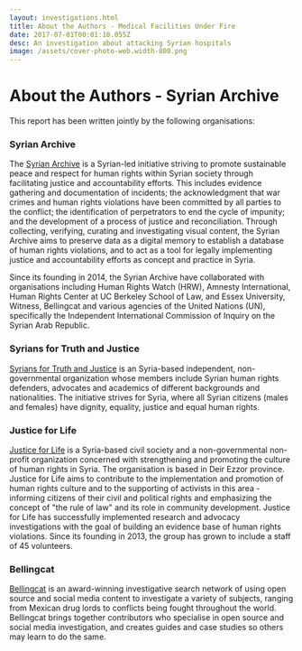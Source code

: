 ```yaml
---
layout: investigations.html
title: About the Authors - Medical Facilities Under Fire
date: 2017-07-01T00:01:18.055Z
desc: An investigation about attacking Syrian hospitals
image: /assets/cover-photo-web.width-800.png
---
```


# About the Authors - Syrian Archive

This report has been written jointly by the following organisations:

### Syrian Archive

The [Syrian Archive][1] is a Syrian-led initiative striving to promote sustainable peace and respect for human rights within Syrian society through facilitating justice and accountability efforts. This includes evidence gathering and documentation of incidents; the acknowledgment that war crimes and human rights violations have been committed by all parties to the conflict; the identification of perpetrators to end the cycle of impunity; and the development of a process of justice and reconciliation. Through collecting, verifying, curating and investigating visual content, the Syrian Archive aims to preserve data as a digital memory to establish a database of human rights violations, and to act as a tool for legally implementing justice and accountability efforts as concept and practice in Syria.

Since its founding in 2014, the Syrian Archive have collaborated with organisations including Human Rights Watch (HRW), Amnesty International, Human Rights Center at UC Berkeley School of Law, and Essex University, Witness, Bellingcat and various agencies of the United Nations (UN), specifically the Independent International Commission of Inquiry on the Syrian Arab Republic.

### Syrians for Truth and Justice

[Syrians for Truth and Justice][2] is an Syria-based independent, non-governmental organization whose members include Syrian human rights defenders, advocates and academics of different backgrounds and nationalities. The initiative strives for Syria, where all Syrian citizens (males and females) have dignity, equality, justice and equal human rights.

### Justice for Life

[Justice for Life][3] is a Syria-based civil society and a non-governmental non-profit organization concerned with strengthening and promoting the culture of human rights in Syria. The organisation is based in Deir Ezzor province. Justice for Life aims to contribute to the implementation and promotion of human rights culture and to the supporting of activists in this area - informing citizens of their civil and political rights and emphasizing the concept of "the rule of law" and its role in community development. Justice for Life has successfully implemented research and advocacy investigations with the goal of building an evidence base of human rights violations. Since its founding in 2013, the group has grown to include a staff of 45 volunteers.

### Bellingcat

[Bellingcat][4] is an award-winning investigative search network of using open source and social media content to investigate a variety of subjects, ranging from Mexican drug lords to conflicts being fought throughout the world. Bellingcat brings together contributors who specialise in open source and social media investigation, and creates guides and case studies so others may learn to do the same.

[1]: https://syrianarchive.org/
[2]: https://stj-sy.com/en
[3]: https://jfl.ngo/
[4]: https://www.bellingcat.com/
